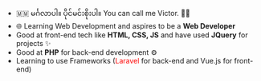 - 🇲🇲 မင်္ဂလာပါ။ ပိုင်မင်းစိုးပါ။ You can call me Victor. 👨‍💻
- 🌐 Learning Web Development and aspires to be a **Web Developer**
- Good at front-end tech like **HTML, CSS, JS** and have used **JQuery** for projects ✨
- Good at **PHP** for back-end development ⚙️
- Learning to use Frameworks (<font color="red">Laravel</font> for back-end and Vue.js for front-end)
<!---
PaingMinSoe/PaingMinSoe is a ✨ special ✨ repository because its `README.md` (this file) appears on your GitHub profile.
You can click the Preview link to take a look at your changes.
--->

